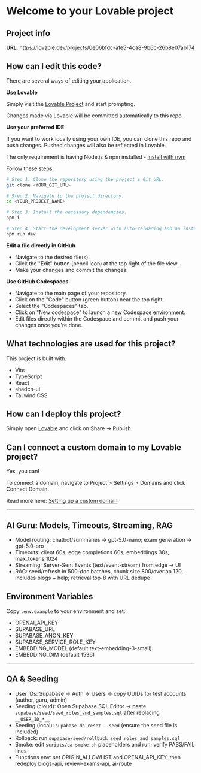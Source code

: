 # Welcome to your Lovable project

## Project info

**URL**: https://lovable.dev/projects/0e06bfdc-afe5-4ca8-9b6c-26b8e07ab174

## How can I edit this code?

There are several ways of editing your application.

**Use Lovable**

Simply visit the [Lovable Project](https://lovable.dev/projects/0e06bfdc-afe5-4ca8-9b6c-26b8e07ab174) and start prompting.

Changes made via Lovable will be committed automatically to this repo.

**Use your preferred IDE**

If you want to work locally using your own IDE, you can clone this repo and push changes. Pushed changes will also be reflected in Lovable.

The only requirement is having Node.js & npm installed - [install with nvm](https://github.com/nvm-sh/nvm#installing-and-updating)

Follow these steps:

```sh
# Step 1: Clone the repository using the project's Git URL.
git clone <YOUR_GIT_URL>

# Step 2: Navigate to the project directory.
cd <YOUR_PROJECT_NAME>

# Step 3: Install the necessary dependencies.
npm i

# Step 4: Start the development server with auto-reloading and an instant preview.
npm run dev
```

**Edit a file directly in GitHub**

- Navigate to the desired file(s).
- Click the "Edit" button (pencil icon) at the top right of the file view.
- Make your changes and commit the changes.

**Use GitHub Codespaces**

- Navigate to the main page of your repository.
- Click on the "Code" button (green button) near the top right.
- Select the "Codespaces" tab.
- Click on "New codespace" to launch a new Codespace environment.
- Edit files directly within the Codespace and commit and push your changes once you're done.

## What technologies are used for this project?

This project is built with:

- Vite
- TypeScript
- React
- shadcn-ui
- Tailwind CSS

## How can I deploy this project?

Simply open [Lovable](https://lovable.dev/projects/0e06bfdc-afe5-4ca8-9b6c-26b8e07ab174) and click on Share -> Publish.

## Can I connect a custom domain to my Lovable project?

Yes, you can!

To connect a domain, navigate to Project > Settings > Domains and click Connect Domain.

Read more here: [Setting up a custom domain](https://docs.lovable.dev/tips-tricks/custom-domain#step-by-step-guide)

---

## AI Guru: Models, Timeouts, Streaming, RAG
- Model routing: chatbot/summaries → gpt-5.0-nano; exam generation → gpt-5.0-pro
- Timeouts: client 60s; edge completions 60s; embeddings 30s; max_tokens 1024
- Streaming: Server-Sent Events (text/event-stream) from edge → UI
- RAG: seed/refresh in 500-doc batches, chunk size 800/overlap 120, includes blogs + help; retrieval top-8 with URL dedupe

## Environment Variables
Copy `.env.example` to your environment and set:
- OPENAI_API_KEY
- SUPABASE_URL
- SUPABASE_ANON_KEY
- SUPABASE_SERVICE_ROLE_KEY
- EMBEDDING_MODEL (default text-embedding-3-small)
- EMBEDDING_DIM (default 1536)

---

## QA & Seeding
- User IDs: Supabase → Auth → Users → copy UUIDs for test accounts (author, guru, admin)
- Seeding (cloud): Open Supabase SQL Editor → paste `supabase/seed/seed_roles_and_samples.sql` after replacing `__USER_ID_*__`
- Seeding (local): `supabase db reset --seed` (ensure the seed file is included)
- Rollback: run `supabase/seed/rollback_seed_roles_and_samples.sql`
- Smoke: edit `scripts/qa-smoke.sh` placeholders and run; verify PASS/FAIL lines
- Functions env: set ORIGIN_ALLOWLIST and OPENAI_API_KEY; then redeploy blogs-api, review-exams-api, ai-route


